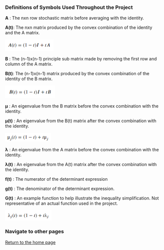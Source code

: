 ### Definitions of Symbols Used Throughout the Project

**A** : The nxn row stochastic matrix before averaging with the identity.

**A(t)**: The nxn matrix produced by the convex combination of the identity and the A matrix.

![](images/a_t_expression.png)

**B** : The (n-1)x(n-1) principle sub matrix made by removing the first row and column of the A matrix.

**B(t)**: The (n-1)x(n-1) matrix produced by the convex combination of the identity of the B matrix.

![](images/b_t_expression.png)

**μ** : An eigenvalue from the B matrix before the convex combination with the identity.

**μ(t)** : An eigenvalue from the B(t) matrix after the convex combination with the identity.

![](images/mu_expression.png)

**λ** : An eigenvalue from the A matrix before the convex combination with the identity.

**λ(t)** : An eigenvalue from the A(t) matrix after the convex combination with the identity.

**f(t)** : The numerator of the determinant expression

**g(t)** : The denominator of the determinant expression.

**G(t)** : An example function to help illustrate the inequality simplification. Not representative of an actual function used in the project.

![](images/lambda_expression.png)

### Navigate to other pages

[Return to the home page](README.md)   